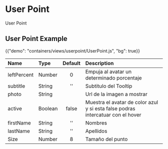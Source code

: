 # User Point

<p class="description">User Point</p>

## User Point Example

{{"demo": "containers/views/userpoint/UserPoint.js", "bg": true}}

| Name        | Type    | Default | Description                                                  |
| :---------- | :------ | :-----: | :----------------------------------------------------------- |
| leftPercent | Number  |    0    | Empuja al avatar un determinado porcentaje                   |
| subtitle    | String  |   ''    | Subtitulo del Tooltip                                        |
| photo       | String  |         | Url de la imagen a mostrar                                   |
| active      | Boolean |  false  | Muestra el avatar de color azul y si esta false podras intercatuar con el hover |
| firstName   | String  |   ''    | Nombres                                                      |
| lastName    | String  |   ''    | Apellidos                                                    |
| Size        | Number  |    8    | Tamaño del punto                                             |

